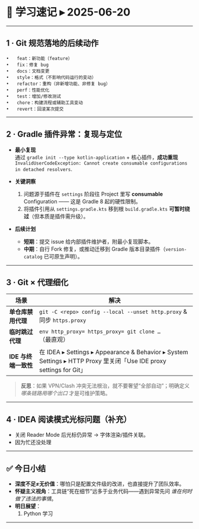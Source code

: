 # 📝 学习速记 ▸ 2025-06-20  
---

## 1 · Git 规范落地的后续动作
	•	feat：新功能（feature）
	•	fix：修复 bug
	•	docs：文档变更
	•	style：格式（不影响代码运行的变动）
	•	refactor：重构（非新增功能、非修复 bug）
	•	perf：性能优化
	•	test：增加/修改测试
	•	chore：构建流程或辅助工具变动
	•	revert：回滚某次提交
---

## 2 · Gradle 插件异常：复现与定位
- **最小复现**  
  通过 `gradle init --type kotlin-application` + 核心插件，**成功重现**  
  `InvalidUserCodeException: Cannot create consumable configurations in detached resolvers`.

- **关键洞察**  
  1. 问题源于插件在 `settings` 阶段往 Project 里写 **consumable** Configuration —— 这是 Gradle 8 起的硬性限制。  
  2. 将插件引用从 `settings.gradle.kts` 移到根 `build.gradle.kts` **可暂时绕过**（但本质是插件需升级）。

- **后续计划**  
  - **短期**：提交 issue 给内部插件维护者，附最小复现脚本。  
  - **中期**：自行 Fork 修复，或推动迁移到 Gradle 版本目录插件（`version-catalog` 已可原生声明）。

---

## 3 · Git × 代理细化
| 场景 | 解决 |
| --- | --- |
| **单仓库禁用代理** | `git -C <repo> config --local --unset http.proxy` & 同步 `https.proxy` |
| **临时跳过代理** | `env http_proxy= https_proxy= git clone …`（最直观） |
| **IDE 与终端一致性** | 在 IDEA ▸ Settings ▸ Appearance & Behavior ▸ System Settings ▸ HTTP Proxy 里关闭「Use IDE proxy settings for Git」 |

> **反思**：如果 VPN/Clash 冲突无法根治，就不要奢望“全部自动”；明确定义 *哪条链路用哪个出口* 才是可维护策略。

---

## 4 · IDEA 阅读模式光标问题（补充）
- 关闭 Reader Mode 后光标仍异常 → 字体渲染/插件关联。  
- 因为忙还没处理

---

## ✅ 今日小结
- **深度不足≠无价值**：哪怕只是配置文件级的改进，也直接提升了团队效率。  
- **怀疑主义视角**：工具链“死在细节”远多于业务代码——遇到异常先问 *谁在何时做了违法的事情*。  
- **明日展望**：  
  1. Python 学习

---